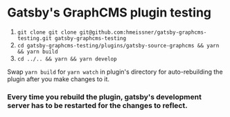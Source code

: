 # Gatsby's GraphCMS plugin testing

1. `git clone git clone git@github.com:hmeissner/gatsby-graphcms-testing.git gatsby-graphcms-testing`
2. `cd gatsby-graphcms-testing/plugins/gatsby-source-graphcms && yarn && yarn build`
3. `cd ../.. && yarn && yarn develop`

Swap `yarn build` for `yarn watch` in plugin's directory for auto-rebuilding the plugin after you make changes to it.
### Every time you rebuild the plugin, gatsby's development server has to be restarted for the changes to reflect.

